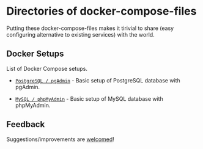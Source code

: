# Directories of docker-compose-files
Putting these docker-compose-files makes it tirivial to share (easy configuring alternative to existing services) with the world.

## Docker Setups
List of Docker Compose setups.

- [`PostgreSQL / pgAdmin`](https://github.com/bhavik2936/docker-compose-files/blob/main/postgres-pgadmin) - Basic setup of PostgreSQL database with pgAdmin.

- [`MySQL / phpMyAdmin`](https://github.com/bhavik2936/docker-compose-files/blob/main/mysql-phpmyadmin) - Basic setup of MySQL database with phpMyAdmin.

## Feedback
Suggestions/improvements are [welcomed](https://github.com/bhavik2936/docker-compose-files/issues)!
